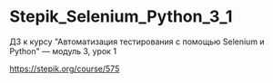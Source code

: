 # Stepik_Selenium_Python_3_1
ДЗ к курсу "Автоматизация тестирования с помощью Selenium и Python" — модуль 3, урок 1

https://stepik.org/course/575
